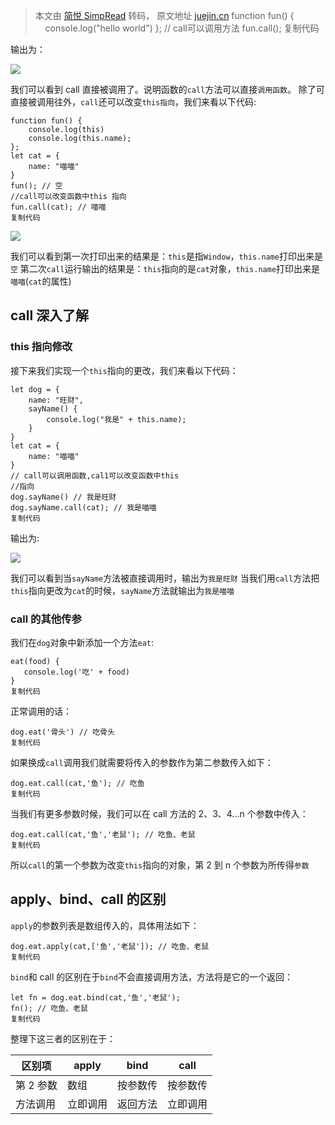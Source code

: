 > 本文由 [简悦 SimpRead](http://ksria.com/simpread/) 转码， 原文地址 [juejin.cn](https://juejin.cn/post/7008928728055021604) function fun() {     console.log("hello world") }; // call可以调用方法 fun.call(); 复制代码

输出为：

![](https://p6-juejin.byteimg.com/tos-cn-i-k3u1fbpfcp/a2ec6631a1a04ca797df71e63c3dcb82~tplv-k3u1fbpfcp-watermark.awebp?)

我们可以看到 call 直接被调用了。说明函数的`call`方法可以直接`调用函数`。 除了可直接被调用往外，`call`还可以改变`this指向`，我们来看以下代码:

```
function fun() {
    console.log(this)
    console.log(this.name);
};
let cat = {
    name: "喵喵"
}
fun(); // 空
//call可以改变函数中this 指向
fun.call(cat); // 喵喵
复制代码
```

![](https://p9-juejin.byteimg.com/tos-cn-i-k3u1fbpfcp/ce6265131a1d429cbd5d4bbde83d4763~tplv-k3u1fbpfcp-watermark.awebp?)

我们可以看到第一次打印出来的结果是：`this`是指`Window`，`this.name`打印出来是`空` 第二次`call`运行输出的结果是：`this`指向的是`cat`对象，`this.name`打印出来是`喵喵`(`cat`的属性)

call 深入了解
---------

### this 指向修改

接下来我们实现一个`this`指向的更改，我们来看以下代码：

```
let dog = {
    name: "旺财",
    sayName() {
        console.log("我是" + this.name);
    }
}
let cat = {
    name: "喵喵"
}
// call可以调用函数,cal1可以改变函数中this
//指向
dog.sayName() // 我是旺财
dog.sayName.call(cat); // 我是喵喵
复制代码
```

输出为:

![](https://p9-juejin.byteimg.com/tos-cn-i-k3u1fbpfcp/724ffad419104d72848a5c890f739c52~tplv-k3u1fbpfcp-watermark.awebp?)

我们可以看到当`sayName`方法被直接调用时，输出为`我是旺财` 当我们用`call`方法把`this`指向更改为`cat`的时候，`sayName`方法就输出为`我是喵喵`

### call 的其他传参

我们在`dog`对象中新添加一个方法`eat`:

```
eat(food) {
   console.log('吃' + food)
}
复制代码
```

正常调用的话：

```
dog.eat('骨头') // 吃骨头
复制代码
```

如果换成`call`调用我们就需要将传入的参数作为第二参数传入如下：

```
dog.eat.call(cat,'鱼'); // 吃鱼
复制代码
```

当我们有更多参数时候，我们可以在 call 方法的 2、3、4...n 个参数中传入：

```
dog.eat.call(cat,'鱼','老鼠'); // 吃鱼、老鼠 
复制代码
```

所以`call`的第一个参数为改变`this`指向的对象，第 2 到 n 个参数为所传得`参数`

apply、bind、call 的区别
-------------------

`apply`的参数列表是数组传入的，具体用法如下：

```
dog.eat.apply(cat,['鱼','老鼠']); // 吃鱼、老鼠 
复制代码
```

`bind`和 call 的区别在于`bind`不会直接调用方法，方法将是它的一个返回：

```
let fn = dog.eat.bind(cat,'鱼','老鼠'); 
fn(); // 吃鱼、老鼠 
复制代码
```

整理下这三者的区别在于：

<table><thead><tr><th>区别项</th><th>apply</th><th>bind</th><th>call</th></tr></thead><tbody><tr><td>第 2 参数</td><td>数组</td><td>按参数传</td><td>按参数传</td></tr><tr><td>方法调用</td><td>立即调用</td><td>返回方法</td><td>立即调用</td></tr></tbody></table>